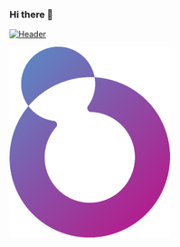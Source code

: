 ### Hi there 👋

[![Header](https://github.com/eclipsemooney/eclipsemooney/master/img/logo.png "Header")](https://some-url.dev/)

[![Header](https://github.com/eclipsemooney/eclipsemooney/blob/master/img/logo.png "Header")](https://some-url.dev/)


<!--
**eclipsemooney/eclipsemooney** is a ✨ _special_ ✨ repository because its `README.md` (this file) appears on your GitHub profile.

Here are some ideas to get you started:

- 🔭 I’m currently working on ...
- 🌱 I’m currently learning ...
- 👯 I’m looking to collaborate on ...
- 🤔 I’m looking for help with ...
- 💬 Ask me about ...
- 📫 How to reach me: ...
- 😄 Pronouns: ...
- ⚡ Fun fact: ...
-->
